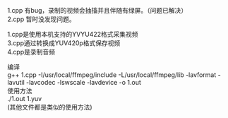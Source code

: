 1.cpp 有bug，录制的视频会抽搐并且伴随有绿屏。（问题已解决）  
2.cpp 暂时没发现问题。

1.cpp是使用本机支持的YVYU422格式采集视频  
3.cpp通过转换成YUV420p格式保存视频  
4.cpp是录制音频  

编译  
g++ 1.cpp -I/usr/local/ffmpeg/include -L/usr/local/ffmpeg/lib -lavformat -lavutil -lavcodec -lswscale  -lavdevice -o 1.out  
使用方法  
./1.out 1.yuv  
(其他文件都是类似的使用方法)
